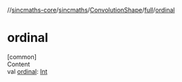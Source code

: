//[sincmaths-core](../../../../index.md)/[sincmaths](../../index.md)/[ConvolutionShape](../index.md)/[full](index.md)/[ordinal](ordinal.md)



# ordinal  
[common]  
Content  
val [ordinal](ordinal.md): [Int](https://kotlinlang.org/api/latest/jvm/stdlib/kotlin/-int/index.html)  



